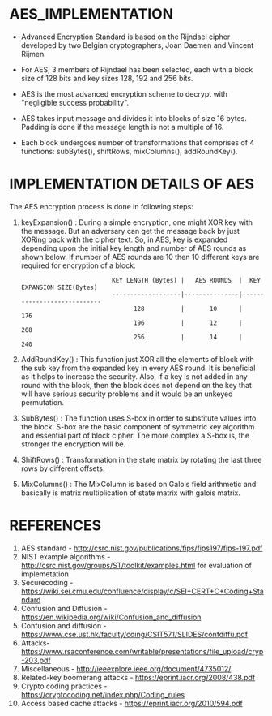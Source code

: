 # AES_IMPLEMENTATION
- Advanced Encryption Standard is based on the Rijndael cipher developed by two Belgian cryptographers, Joan Daemen and Vincent Rijmen. 

- For AES, 3 members of Rijndael has been selected, each with a block size of 128 bits and key sizes 128, 192 and 256 bits.

- AES is the most advanced encryption scheme to decrypt with "negligible success probability".

- AES takes input message and divides it into blocks of size 16 bytes. Padding is done if the message length is not a multiple of 16.

- Each block undergoes number of transformations that comprises of 4 functions: subBytes(), shiftRows, mixColumns(), addRoundKey().

# IMPLEMENTATION DETAILS OF AES
The AES encryption process is done in following steps:

1. keyExpansion() : During a simple encryption, one might XOR key with the message. But an adversary can get the message back by just XORing back with the cipher text. So, in AES, key is expanded depending upon the initial key length and number of AES rounds as shown below. If number of AES rounds are 10 then 10 different keys are required for encryption of a block.

                                KEY LENGTH (Bytes) |   AES ROUNDS  |  KEY EXPANSION SIZE(Bytes)
                                -------------------|---------------|----------------------------
                                      128          |       10      |          176
                                      196          |       12      |          208
                                      256          |       14      |          240
  
2. AddRoundKey() : This function just XOR all the elements of block with the sub key from the expanded key in every AES round. It is beneficial as it helps to increase the security. Also, if a key is not added in any round with the block, then the block does not depend on the key that will have serious security problems and it would be an unkeyed permutation.

3. SubBytes() : The function uses S-box in order to substitute values into the block. S-box are the basic component of symmetric key algorithm and essential part of block cipher. The more complex a S-box is, the stronger the encryption will be.

4. ShiftRows() : Transformation in the state matrix by rotating the last three rows by different offsets.

5. MixColumns() : The MixColumn is based on Galois field arithmetic and basically is matrix multiplication of state matrix with galois matrix.


# REFERENCES
1) AES standard - http://csrc.nist.gov/publications/fips/fips197/fips-197.pdf
2) NIST example algorithms - http://csrc.nist.gov/groups/ST/toolkit/examples.html for evaluation of implemetation
3) Securecoding - https://wiki.sei.cmu.edu/confluence/display/c/SEI+CERT+C+Coding+Standard
4) Confusion and Diffusion - https://en.wikipedia.org/wiki/Confusion_and_diffusion
5) Confusion and diffusion - https://www.cse.ust.hk/faculty/cding/CSIT571/SLIDES/confdiffu.pdf
6) Attacks- https://www.rsaconference.com/writable/presentations/file_upload/cryp-203.pdf
7) Miscellaneous - http://ieeexplore.ieee.org/document/4735012/
8) Related-key boomerang attacks - https://eprint.iacr.org/2008/438.pdf
9) Crypto coding practices - https://cryptocoding.net/index.php/Coding_rules
10) Access based cache attacks - https://eprint.iacr.org/2010/594.pdf
